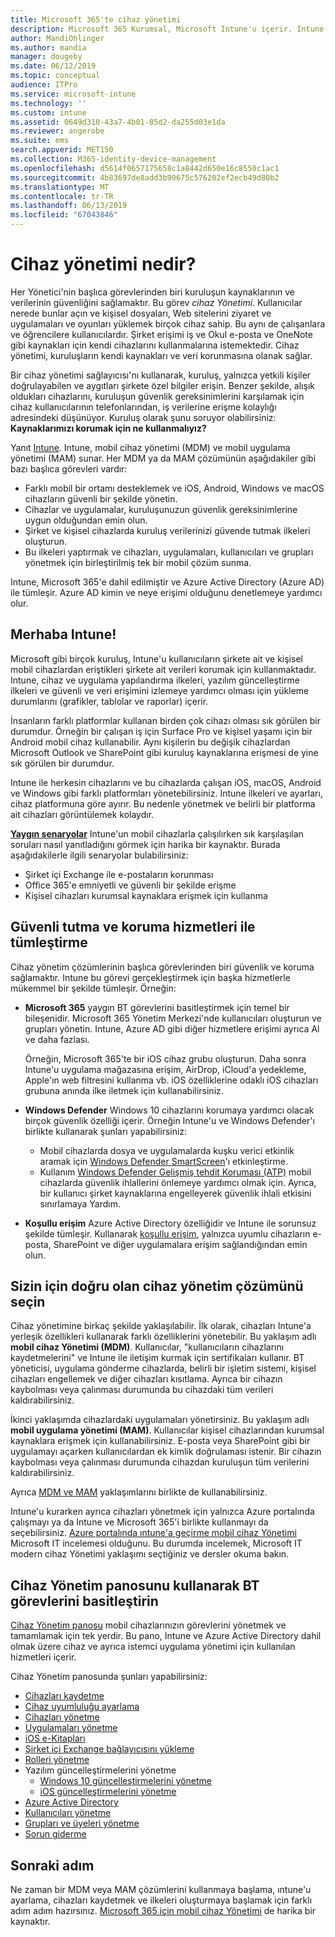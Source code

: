 ```yaml
---
title: Microsoft 365'te cihaz yönetimi
description: Microsoft 365 Kurumsal, Microsoft Intune'u içerir. Intune mobil cihaz yönetimi ve kuruluşunuz için mobil uygulama yönetimine nasıl sağladığını görürsünüz. Yaygın senaryoları okuyun ve Microsoft 365 ortamınızda dağıtmak için Intune kullanıyor.
author: MandiOhlinger
ms.author: mandia
manager: dougeby
ms.date: 06/12/2019
ms.topic: conceptual
audience: ITPro
ms.service: microsoft-intune
ms.technology: ''
ms.custom: intune
ms.assetid: 0649d310-43a7-4b01-85d2-da255d03e1da
ms.reviewer: angerobe
ms.suite: ems
search.appverid: MET150
ms.collection: M365-identity-device-management
ms.openlocfilehash: d5614f0657175658c1a8442d650e16c8550c1ac1
ms.sourcegitcommit: 4b83697de8add3b90675c576202ef2ecb49d80b2
ms.translationtype: MT
ms.contentlocale: tr-TR
ms.lasthandoff: 06/13/2019
ms.locfileid: "67043846"
---
```

# <a name="what-is-device-management"></a>Cihaz yönetimi nedir? 

Her Yönetici'nin başlıca görevlerinden biri kuruluşun kaynaklarının ve verilerinin güvenliğini sağlamaktır. Bu görev *cihaz Yönetimi*. Kullanıcılar nerede bunlar açın ve kişisel dosyaları, Web sitelerini ziyaret ve uygulamaları ve oyunları yüklemek birçok cihaz sahip. Bu aynı de çalışanlara ve öğrencilere kullanıcılardır. Şirket erişimi iş ve Okul e-posta ve OneNote gibi kaynakları için kendi cihazlarını kullanmalarına istemektedir. Cihaz yönetimi, kuruluşların kendi kaynakları ve veri korunmasına olanak sağlar. 

Bir cihaz yönetimi sağlayıcısı'nı kullanarak, kuruluş, yalnızca yetkili kişiler doğrulayabilen ve aygıtları şirkete özel bilgiler erişin. Benzer şekilde, alışık oldukları cihazlarını, kuruluşun güvenlik gereksinimlerini karşılamak için cihaz kullanıcılarının telefonlarından, iş verilerine erişme kolaylığı adresindeki düşünüyor. Kuruluş olarak şunu soruyor olabilirsiniz: **Kaynaklarımızı korumak için ne kullanmalıyız?**

Yanıt [Intune](https://docs.microsoft.com/intune/introduction-intune). Intune, mobil cihaz yönetimi (MDM) ve mobil uygulama yönetimi (MAM) sunar. Her MDM ya da MAM çözümünün aşağıdakiler gibi bazı başlıca görevleri vardır:

- Farklı mobil bir ortamı desteklemek ve iOS, Android, Windows ve macOS cihazların güvenli bir şekilde yönetin.
- Cihazlar ve uygulamalar, kuruluşunuzun güvenlik gereksinimlerine uygun olduğundan emin olun.
- Şirket ve kişisel cihazlarda kuruluş verilerinizi güvende tutmak ilkeleri oluşturun.
- Bu ilkeleri yaptırmak ve cihazları, uygulamaları, kullanıcıları ve grupları yönetmek için birleştirilmiş tek bir mobil çözüm sunma.

Intune, Microsoft 365'e dahil edilmiştir ve Azure Active Directory (Azure AD) ile tümleşir. Azure AD kimin ve neye erişimi olduğunu denetlemeye yardımcı olur.

## <a name="hello-intune"></a>Merhaba Intune!
Microsoft gibi birçok kuruluş, Intune'u kullanıcıların şirkete ait ve kişisel mobil cihazlardan eriştikleri şirkete ait verileri korumak için kullanmaktadır. Intune, cihaz ve uygulama yapılandırma ilkeleri, yazılım güncelleştirme ilkeleri ve güvenli ve veri erişimini izlemeye yardımcı olması için yükleme durumlarını (grafikler, tablolar ve raporlar) içerir.

İnsanların farklı platformlar kullanan birden çok cihazı olması sık görülen bir durumdur. Örneğin bir çalışan iş için Surface Pro ve kişisel yaşamı için bir Android mobil cihaz kullanabilir. Aynı kişilerin bu değişik cihazlardan Microsoft Outlook ve SharePoint gibi kuruluş kaynaklarına erişmesi de yine sık görülen bir durumdur.

Intune ile herkesin cihazlarını ve bu cihazlarda çalışan iOS, macOS, Android ve Windows gibi farklı platformları yönetebilirsiniz. Intune ilkeleri ve ayarları, cihaz platformuna göre ayırır. Bu nedenle yönetmek ve belirli bir platforma ait cihazları görüntülemek kolaydır.

**[Yaygın senaryolar](https://docs.microsoft.com/intune/common-scenarios)** Intune'un mobil cihazlarla çalışılırken sık karşılaşılan soruları nasıl yanıtladığını görmek için harika bir kaynaktır. Burada aşağıdakilerle ilgili senaryolar bulabilirsiniz:  
- Şirket içi Exchange ile e-postaların korunması
- Office 365'e emniyetli ve güvenli bir şekilde erişme
- Kişisel cihazları kurumsal kaynaklara erişmek için kullanma

## <a name="integration-with-secure-and-protect-services"></a>Güvenli tutma ve koruma hizmetleri ile tümleştirme
Cihaz yönetim çözümlerinin başlıca görevlerinden biri güvenlik ve koruma sağlamaktır. Intune bu görevi gerçekleştirmek için başka hizmetlerle mükemmel bir şekilde tümleşir. Örneğin:

- **Microsoft 365** yaygın BT görevlerini basitleştirmek için temel bir bileşenidir. Microsoft 365 Yönetim Merkezi'nde kullanıcıları oluşturun ve grupları yönetin. Intune, Azure AD gibi diğer hizmetlere erişimi ayrıca Al ve daha fazlası. 

  Örneğin, Microsoft 365'te bir iOS cihaz grubu oluşturun. Daha sonra Intune'u uygulama mağazasına erişim, AirDrop, iCloud'a yedekleme, Apple'ın web filtresini kullanma vb. iOS özelliklerine odaklı iOS cihazları grubuna anında ilke iletmek için kullanabilirsiniz.

- **Windows Defender** Windows 10 cihazlarını korumaya yardımcı olacak birçok güvenlik özelliği içerir. Örneğin Intune'u ve Windows Defender'ı birlikte kullanarak şunları yapabilirsiniz: 

    - Mobil cihazlarda dosya ve uygulamalarda kuşku verici etkinlik aramak için [Windows Defender SmartScreen](https://docs.microsoft.com/intune/endpoint-protection-windows-10)'ı etkinleştirme. 
    - Kullanım [Windows Defender Gelişmiş tehdit Koruması (ATP)](https://docs.microsoft.com/intune/advanced-threat-protection) mobil cihazlarda güvenlik ihlallerini önlemeye yardımcı olmak için. Ayrıca, bir kullanıcı şirket kaynaklarına engelleyerek güvenlik ihlali etkisini sınırlamaya Yardım.

- **Koşullu erişim** Azure Active Directory özelliğidir ve Intune ile sorunsuz şekilde tümleşir. Kullanarak [koşullu erişim](https://docs.microsoft.com/intune/conditional-access), yalnızca uyumlu cihazların e-posta, SharePoint ve diğer uygulamalara erişim sağlandığından emin olun. 

## <a name="choose-the-device-management-solution-thats-right-for-you"></a>Sizin için doğru olan cihaz yönetim çözümünü seçin

Cihaz yönetimine birkaç şekilde yaklaşılabilir. İlk olarak, cihazları Intune'a yerleşik özellikleri kullanarak farklı özelliklerini yönetebilir. Bu yaklaşım adlı **mobil cihaz Yönetimi (MDM)**. Kullanıcılar, "kullanıcıların cihazlarını kaydetmelerini" ve Intune ile iletişim kurmak için sertifikaları kullanır. BT yöneticisi, uygulama gönderme cihazlarda, belirli bir işletim sistemi, kişisel cihazları engellemek ve diğer cihazları kısıtlama. Ayrıca bir cihazın kaybolması veya çalınması durumunda bu cihazdaki tüm verileri kaldırabilirsiniz. 

İkinci yaklaşımda cihazlardaki uygulamaları yönetirsiniz. Bu yaklaşım adlı **mobil uygulama yönetimi (MAM)**. Kullanıcılar kişisel cihazlarından kurumsal kaynaklara erişmek için kullanabilirsiniz. E-posta veya SharePoint gibi bir uygulamayı açarken kullanıcılardan ek kimlik doğrulaması istenir. Bir cihazın kaybolması veya çalınması durumunda cihazdan kuruluşun tüm verilerini kaldırabilirsiniz. 

Ayrıca [MDM ve MAM](https://docs.microsoft.com/intune/byod-technology-decisions) yaklaşımlarını birlikte de kullanabilirsiniz.

Intune'u kurarken ayrıca cihazları yönetmek için yalnızca Azure portalında çalışmayı ya da Intune ve Microsoft 365'i birlikte kullanmayı da seçebilirsiniz. [Azure portalında ıntune'a geçirme mobil cihaz Yönetimi](https://www.microsoft.com/itshowcase/Article/Content/1042/Migrating-mobile-device-management-to-Intune-in-the-Azure-portal) Microsoft IT incelemesi olduğunu. Bu durumda incelemek, Microsoft IT modern cihaz Yönetimi yaklaşımı seçtiğiniz ve dersler okuma bakın.

## <a name="simplify-it-tasks-using-the-device-management-dashboard"></a>Cihaz Yönetim panosunu kullanarak BT görevlerini basitleştirin

[Cihaz Yönetim panosu](https://devicemanagement.portal.azure.com/) mobil cihazlarınızın görevlerini yönetmek ve tamamlamak için tek yerdir. Bu pano, Intune ve Azure Active Directory dahil olmak üzere cihaz ve ayrıca istemci uygulama yönetimi için kullanılan hizmetleri içerir. 

Cihaz Yönetim panosunda şunları yapabilirsiniz:

- [Cihazları kaydetme](https://docs.microsoft.com/intune/device-enrollment)
- [Cihaz uyumluluğu ayarlama](https://docs.microsoft.com/intune/device-compliance-get-started)
- [Cihazları yönetme](https://docs.microsoft.com/intune/device-management)
- [Uygulamaları yönetme](https://docs.microsoft.com/intune/app-management)  
- [iOS e-Kitapları](https://docs.microsoft.com/intune/vpp-ebooks-ios)  
- [Şirket içi Exchange bağlayıcısını yükleme](https://docs.microsoft.com/intune/exchange-connector-install)  
- [Rolleri yönetme](https://docs.microsoft.com/intune/role-based-access-control)  
- Yazılım güncelleştirmelerini yönetme
  - [Windows 10 güncelleştirmelerini yönetme](https://docs.microsoft.com/intune/windows-update-for-business-configure)  
  - [iOS güncelleştirmelerini yönetme](https://docs.microsoft.com/intune/software-updates-ios)  
- [Azure Active Directory](https://docs.microsoft.com/azure/active-directory)  
- [Kullanıcıları yönetme](https://docs.microsoft.com/azure/active-directory/fundamentals/add-users-azure-active-directory)
- [Grupları ve üyeleri yönetme](https://docs.microsoft.com/azure/active-directory/fundamentals/active-directory-manage-groups)
- [Sorun giderme](https://docs.microsoft.com/intune/help-desk-operators)

## <a name="next-step"></a>Sonraki adım
Ne zaman bir MDM veya MAM çözümlerini kullanmaya başlama, ıntune'u ayarlama, cihazları kaydetmek ve ilkeleri oluşturmaya başlamak için farklı adım adım hazırsınız. [Microsoft 365 için mobil cihaz Yönetimi](https://docs.microsoft.com/microsoft-365/enterprise/mobility-infrastructure) de harika bir kaynaktır.
